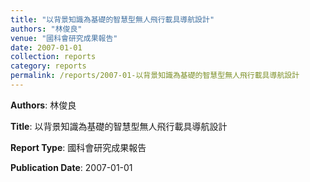 ```yaml
---
title: "以背景知識為基礎的智慧型無人飛行載具導航設計"
authors: "林俊良"
venue: "國科會研究成果報告"
date: 2007-01-01
collection: reports
category: reports
permalink: /reports/2007-01-以背景知識為基礎的智慧型無人飛行載具導航設計
---
```


**Authors**: 林俊良

**Title**: 以背景知識為基礎的智慧型無人飛行載具導航設計

**Report Type**: 國科會研究成果報告

**Publication Date**: 2007-01-01
